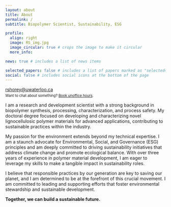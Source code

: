 ```yaml
---
layout: about
title: About
permalink: /
subtitle: Biopolymer Scientist, Sustainability, ESG

profile:
  align: right
  image: RS_img.jpg
  image_circular: true # crops the image to make it circular
  more_info: 

news: true # includes a list of news items

selected_papers: false # includes a list of papers marked as "selected={true}"
social: false # includes social icons at the bottom of the page
---
```



<!-- <p class="texttt-bold">rshorey@uwaterloo.ca</p> -->
<span class="texttt-bold">rshorey@uwaterloo.ca</span>

<p style="font-size: 0.8em; margin-top: -10px;" markdown="1">Want to chat about something? <a href="add your link here">Book unoffice hours</a>.

I am a research and development scientist with a strong background in biopolymer synthesis, processing, characterization, and process safety. My doctoral degree focused on developing and characterizing novel lignocellulosic polymer materials for advanced applications, contributing to sustainable practices within the industry.

My passion for the environment extends beyond my technical expertise. I am a staunch advocate for Environmental, Social, and Governance (ESG) principles and am deeply committed to driving sustainability initiatives that address climate change and promote ecological balance. With over three years of experience in polymer material development, I am eager to leverage my skills to make a tangible impact in sustainability roles.

I believe that responsible practices by our generation are key to saving our planet, and I am determined to be at the forefront of this crucial movement. I am committed to leading and supporting efforts that foster environmental stewardship and sustainable development.

**Together, we can build a sustainable future.**


<!-- SEAN!!!. Tell the world about yourself. Link to your favorite [subreddit](http://reddit.com). You can put a picture in, too. The code is already in, just name your picture `prof_pic.jpg` and put it in the `img/` folder.

Put your address / P.O. box / other info right below your picture. You can also disable any of these elements by editing `profile` property of the YAML header of your `_pages/about.md`. Edit `_bibliography/papers.bib` and Jekyll will render your [publications page](/al-folio/publications/) automatically.

Link to your social media connections, too. This theme is set up to use [Font Awesome icons](https://fontawesome.com/) and [Academicons](https://jpswalsh.github.io/academicons/), like the ones below. Add your Facebook, Twitter, LinkedIn, Google Scholar, or just disable all of them. -->
